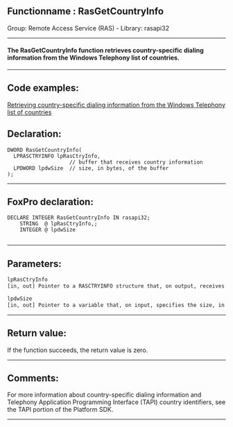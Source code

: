 <link rel="stylesheet" type="text/css" href="../../css/win32api.css">  
<link rel="stylesheet" href="https://cdnjs.cloudflare.com/ajax/libs/font-awesome/4.7.0/css/font-awesome.min.css">

## Functionname : RasGetCountryInfo
Group: Remote Access Service (RAS) - Library: rasapi32    
***  


#### The RasGetCountryInfo function retrieves country-specific dialing information from the Windows Telephony list of countries.
***  


## Code examples:
[Retrieving country-specific dialing information from the Windows Telephony list of countries](../../samples/sample_329.md)  

## Declaration:
```foxpro  
DWORD RasGetCountryInfo(
  LPRASCTRYINFO lpRasCtryInfo,
                    // buffer that receives country information
  LPDWORD lpdwSize  // size, in bytes, of the buffer
);  
```  
***  


## FoxPro declaration:
```foxpro  
DECLARE INTEGER RasGetCountryInfo IN rasapi32;
	STRING  @ lpRasCtryInfo,;
	INTEGER @ lpdwSize
  
```  
***  


## Parameters:
```txt  
lpRasCtryInfo
[in, out] Pointer to a RASCTRYINFO structure that, on output, receives the country-specific dialing information followed by additional bytes for a country description string.

lpdwSize
[in, out] Pointer to a variable that, on input, specifies the size, in bytes, of the buffer pointed to by the lpRasCtryInfo parameter.  
```  
***  


## Return value:
If the function succeeds, the return value is zero.  
***  


## Comments:
For more information about country-specific dialing information and Telephony Application Programming Interface (TAPI) country identifiers, see the TAPI portion of the Platform SDK.   
  
***  

